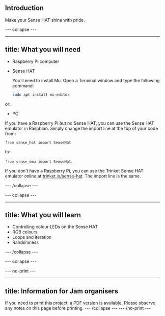## Introduction

Make your Sense HAT shine with pride.

--- collapse ---

---
title: What you will need
---

- Raspberry Pi computer
- Sense HAT

    You'll need to install Mu. Open a Terminal window and type the following command:

    ```bash
    sudo apt install mu-editor
    ```

or:

- PC

If you have a Raspberry Pi but no Sense HAT, you can use the Sense HAT emulator in Raspbian. Simply change the import line at the top of your code from:

`from sense_hat import SenseHat`

to:

`from sense_emu import SenseHat`.

If you don't have a Raspberry Pi, you can use the Trinket Sense HAT emulator online at [trinket.io/sense-hat](https://trinket.io/sense-hat). The import line is the same.

--- /collapse ---

--- collapse ---

---
title: What you will learn
---

- Controlling colour LEDs on the Sense HAT
- RGB colours
- Loops and iteration
- Randomness

--- /collapse ---

--- collapse ---

--- no-print ---

---
title: Information for Jam organisers
---

If you need to print this project, a [PDF version](https://github.com/raspberrypilearning/jam-worksheets/raw/master/pdf/Sense-HAT-Random-Sparkles.pdf) is available. Please observe any notes on this page before printing.
--- /collapse ---
--- /no-print ---
